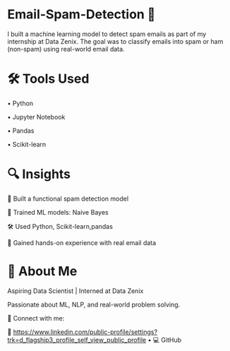 # Email-Spam-Detection 📧
I built a machine learning model to detect spam emails as part of my internship at Data Zenix. The goal was to classify emails into spam or ham (non-spam) using real-world email data.
# 🛠️ Tools Used
• Python

• Jupyter Notebook

• Pandas

• Scikit-learn

# 🔍 Insights
📌 Built a functional spam detection model

🤖 Trained ML models: Naive Bayes

🛠️ Used Python, Scikit-learn,pandas

🚀 Gained hands-on experience with real email data

# 👤 About Me
Aspiring Data Scientist | Interned at Data Zenix

Passionate about ML, NLP, and real-world problem solving.

📍 Connect with me:

🔗 https://www.linkedin.com/public-profile/settings?trk=d_flagship3_profile_self_view_public_profile • 💻 GitHub
